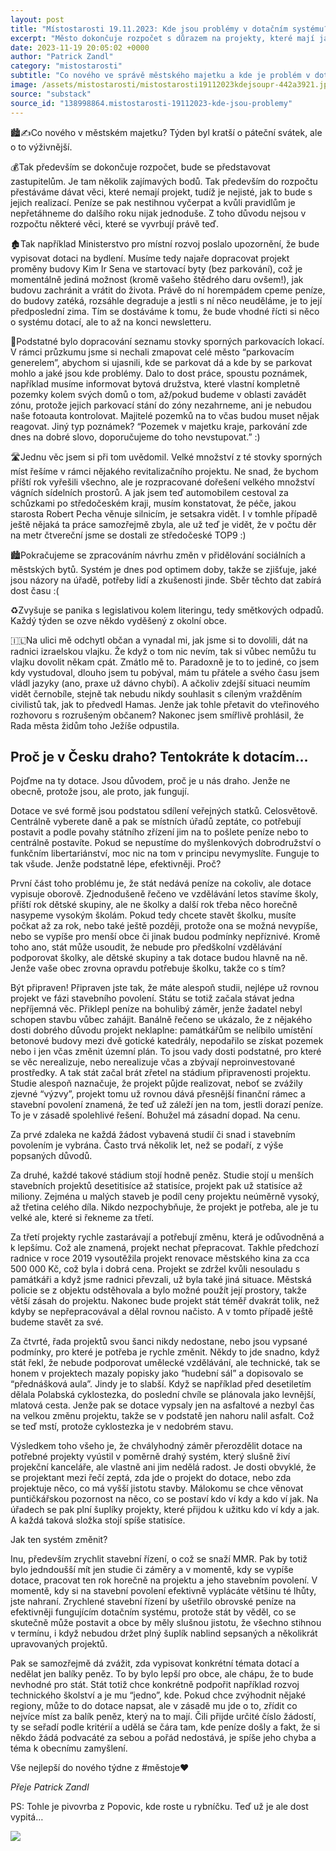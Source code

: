```yaml
---
layout: post
title: "Místostarosti 19.11.2023: Kde jsou problémy v dotačním systému?"
excerpt: "Město dokončuje rozpočet s důrazem na projekty, které mají jasnou realizaci, aby se předešlo nevyužitým dotacím. Probíhá příprava projektu na přeměnu budovy Kim Ir Sena na startovací byty, která je v havarijním stavu. Zároveň se řeší sporná parkovací místa a revitalizace veřejných prostor, kde je vidět zlepšení kvality silnic. Dotační systém je kritizován za neefektivitu, protože peníze jsou rozdělovány oborově bez dostatečné flexibility."
date: 2023-11-19 20:05:02 +0000
author: "Patrick Zandl"
category: "mistostarosti"
subtitle: "Co nového ve správě městského majetku a kde je problém v dotačním systému?"
image: /assets/mistostarosti/mistostarosti19112023kdejsoupr-442a3921.jpeg
source: "substack"
source_id: "138998864.mistostarosti-19112023-kde-jsou-problemy"
---
```


🏙️✍️Co nového v městském majetku? Týden byl kratší o páteční svátek, ale o to výživnější.

💰Tak především se dokončuje rozpočet, bude se představovat zastupitelům. Je tam několik zajímavých bodů. Tak především do rozpočtu přestáváme dávat věci, které nemají projekt, tudíž je nejisté, jak to bude s jejich realizací. Peníze se pak nestihnou vyčerpat a kvůli pravidlům je nepřetáhneme do dalšího roku nijak jednoduše. Z toho důvodu nejsou v rozpočtu některé věci, které se vyvrbují právě teď.

🏚️Tak například Ministerstvo pro místní rozvoj poslalo upozornění, že bude vypisovat dotaci na bydlení. Musíme tedy najaře dopracovat projekt proměny budovy Kim Ir Sena ve startovací byty (bez parkování), což je momentálně jediná možnost (kromě vašeho štědrého daru ovšem!), jak budovu zachránit a vrátit do života. Právě do ní horempádem cpeme peníze, do budovy zatéká, rozsáhle degraduje a jestli s ní něco neuděláme, je to její předposlední zima. Tím se dostáváme k tomu, že bude vhodné řícti si něco o systému dotací, ale to až na konci newsletteru.

🚕Podstatné bylo dopracování seznamu stovky sporných parkovacích lokací. V rámci průzkumu jsme si nechali zmapovat celé město “parkovacím generelem”, abychom si ujasnili, kde se parkovat dá a kde by se parkovat mohlo a jaké jsou kde problémy. Dalo to dost práce, spoustu poznámek, například musíme informovat bytová družstva, které vlastní kompletně pozemky kolem svých domů o tom, až/pokud budeme v oblasti zavádět zónu, protože jejich parkovací stání do zóny nezahrneme, ani je nebudou naše fotoauta kontrolovat. Majitelé pozemků na to včas budou muset nějak reagovat. Jiný typ poznámek? “Pozemek v majetku kraje, parkování zde dnes na dobré slovo, doporučujeme do toho nevstupovat.” :)

🛣️Jednu věc jsem si při tom uvědomil. Velké množství z té stovky sporných míst řešíme v rámci nějakého revitalizačního projektu. Ne snad, že bychom příští rok vyřešili všechno, ale je rozpracované dořešení velkého množství vágních sídelních prostorů. A jak jsem teď automobilem cestoval za schůzkami po středočeském kraji, musím konstatovat, že péče, jakou starosta Robert Pecha věnuje silnicím, je setsakra vidět. I v tomhle případě ještě nějaká ta práce samozřejmě zbyla, ale už teď je vidět, že v počtu děr na metr čtvereční jsme se dostali ze středočeské TOP9 :)

🏙️Pokračujeme se zpracováním návrhu změn v přidělování sociálních a městských bytů. Systém je dnes pod optimem doby, takže se zjišťuje, jaké jsou názory na úřadě, potřeby lidí a zkušenosti jinde. Sběr těchto dat zabírá dost času :(

♻️Zvyšuje se panika s legislativou kolem literingu, tedy smětkových odpadů. Každý týden se ozve někdo vyděšený z okolní obce.

🇮🇱Na ulici mě odchytl občan a vynadal mi, jak jsme si to dovolili, dát na radnici izraelskou vlajku. Že když o tom nic nevím, tak si vůbec nemůžu tu vlajku dovolit někam cpát. Zmátlo mě to. Paradoxně je to to jediné, co jsem kdy vystudoval, dlouho jsem tu pobýval, mám tu přátele a svého času jsem vládl jazyky (ano, praxe už dávno chybí). A ačkoliv zdejší situaci neumím vidět černobíle, stejně tak nebudu nikdy souhlasit s cíleným vražděním civilistů tak, jak to předvedl Hamas. Jenže jak tohle přetavit do vteřinového rozhovoru s rozrušeným občanem? Nakonec jsem smířlivě prohlásil, že Rada města židům toho Ježíše odpustila.

## Proč je v Česku draho? Tentokráte k dotacím…

Pojďme na ty dotace. Jsou důvodem, proč je u nás draho. Jenže ne obecně, protože jsou, ale proto, jak fungují.

Dotace ve své formě jsou podstatou sdílení veřejných statků. Celosvětově. Centrálně vyberete daně a pak se místních úřadů zeptáte, co potřebují postavit a podle povahy státního zřízení jim na to pošlete peníze nebo to centrálně postavíte. Pokud se nepustíme do myšlenkových dobrodružství o funkčním libertariánství, moc nic na tom v principu nevymyslíte. Funguje to tak všude. Jenže podstatně lépe, efektivněji. Proč?

První část toho problému je, že stát nedává peníze na cokoliv, ale dotace vypisuje oborově. Zjednodušeně řečeno ve vzdělávání letos stavíme školy, příští rok dětské skupiny, ale ne školky a další rok třeba něco horečně nasypeme vysokým školám. Pokud tedy chcete stavět školku, musíte počkat až za rok, nebo také ještě později, protože ona se možná nevypíše, nebo se vypíše pro menší obce či jinak budou podmínky nepříznivé. Kromě toho ano, stát může usoudit, že nebude pro předškolní vzdělávání podporovat školky, ale dětské skupiny a tak dotace budou hlavně na ně. Jenže vaše obec zrovna opravdu potřebuje školku, takže co s tím?

Být připraven! Připraven jste tak, že máte alespoň studii, nejlépe už rovnou projekt ve fázi stavebního povolení. Státu se totiž začala stávat jedna nepříjemná věc. Přiklepl peníze na bohulibý záměr, jenže žadatel nebyl schopen stavbu vůbec zahájit. Banálně řečeno se ukázalo, že z nějakého dosti dobrého důvodu projekt neklaplne: památkářům se nelíbilo umístění betonové budovy mezi dvě gotické katedrály, nepodařilo se získat pozemek nebo i jen včas změnit územní plán. To jsou vady dosti podstatné, pro které se věc nerealizuje, nebo nerealizuje včas a zbývají neproinvestované prostředky. A tak stát začal brát zřetel na stádium připravenosti projektu. Studie alespoň naznačuje, že projekt půjde realizovat, neboť se zvážily zjevné “výzvy”, projekt tomu už rovnou dává přesnější finanční rámec a stavební povolení znamená, že teď už záleží jen na tom, jestli dorazí peníze. To je v zásadě spolehlivé řešení. Bohužel má zásadní dopad. Na cenu.

Za prvé zdaleka ne každá žádost vybavená studií či snad i stavebním povolením je vybrána. Často trvá několik let, než se podaří, z výše popsaných důvodů.

Za druhé, každé takové stádium stojí hodně peněz. Studie stojí u menších stavebních projektů desetitisíce až statisíce, projekt pak už statisíce až miliony. Zejména u malých staveb je podíl ceny projektu neúměrně vysoký, až třetina celého díla. Nikdo nezpochybňuje, že projekt je potřeba, ale je tu velké ale, které si řekneme za třetí.

Za třetí projekty rychle zastarávají a potřebují změnu, která je odůvodněná a k lepšímu. Což ale znamená, projekt nechat přepracovat. Takhle předchozí radnice v roce 2019 vysoutěžila projekt renovace městského kina za cca 500 000 Kč, což byla i dobrá cena. Projekt se zdržel kvůli nesouladu s památkáři a když jsme radnici převzali, už byla také jiná situace. Městská policie se z objektu odstěhovala a bylo možné použít její prostory, takže větší zásah do projektu. Nakonec bude projekt stát téměř dvakrát tolik, než kdyby se nepřepracovával a dělal rovnou načisto. A v tomto případě ještě budeme stavět za své.

Za čtvrté, řada projektů svou šanci nikdy nedostane, nebo jsou vypsané podmínky, pro které je potřeba je rychle změnit. Někdy to jde snadno, když stát řekl, že nebude podporovat umělecké vzdělávání, ale technické, tak se honem v projektech mazaly popisky jako “hudební sál” a dopisovalo se “přednášková aula”. Jindy je to slabší. Když se například před desetiletím dělala Polabská cyklostezka, do poslední chvíle se plánovala jako levnější, mlatová cesta. Jenže pak se dotace vypsaly jen na asfaltové a nezbyl čas na velkou změnu projektu, takže se v podstatě jen nahoru nalil asfalt. Což se teď mstí, protože cyklostezka je v nedobrém stavu.

Výsledkem toho všeho je, že chvályhodný záměr přerozdělit dotace na potřebné projekty vyústil v poměrně drahý systém, který slušně živí projekční kanceláře, ale vlastně ani jim nedělá radost. Je dosti obvyklé, že se projektant mezi řečí zeptá, zda jde o projekt do dotace, nebo zda projektuje něco, co má vyšší jistotu stavby. Málokomu se chce věnovat puntičkářskou pozornost na něco, co se postaví kdo ví kdy a kdo ví jak. Na úřadech se pak plní šuplíky projekty, které přijdou k užitku kdo ví kdy a jak. A každá taková složka stojí spíše statisíce.

Jak ten systém změnit?

Inu, především zrychlit stavební řízení, o což se snaží MMR. Pak by totiž bylo jedndoušší mít jen studie či záměry a v momentě, kdy se vypíše dotace, pracovat ten rok horečně na projektu a jeho stavebním povolení. V momentě, kdy si na stavební povolení efektivně vyplácáte většinu té lhůty, jste nahraní. Zrychlené stavební řízení by ušetřilo obrovské peníze na efektivněji fungujícím dotačním systému, protože stát by věděl, co se skutečně může postavit a obce by měly slušnou jistotu, že všechno stihnou v termínu, i když nebudou držet plný šuplík nablind sepsaných a několikrát upravovaných projektů.

Pak se samozřejmě dá zvážit, zda vypisovat konkrétní témata dotací a nedělat jen balíky peněz. To by bylo lepší pro obce, ale chápu, že to bude nevhodné pro stát. Stát totiž chce konkrétně podpořit například rozvoj technického školství a je mu “jedno”, kde. Pokud chce zvýhodnit nějaké regiony, může to do dotace napsat, ale v zásadě mu jde o to, zřídit co nejvíce míst za balík peněz, který na to mají. Čili přijde určité číslo žádostí, ty se seřadí podle kritérií a udělá se čára tam, kde peníze došly a fakt, že si někdo žádá podvacáté za sebou a pořád nedostává, je spíše jeho chyba a téma k obecnímu zamyšlení.

Vše nejlepší do nového týdne z #městoje♥️

*Přeje Patrick Zandl*

PS: Tohle je pivovrba z Popovic, kde roste u rybníčku. Teď už je ale dost vypitá…

![](/assets/mistostarosti/mistostarosti19112023kdejsoupr-442a3921.jpeg)